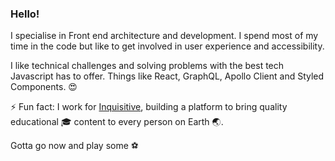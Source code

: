 ### Hello!

I specialise in Front end architecture and development. I spend most of my time in the code but like to get involved in user experience and accessibility.

I like technical challenges and solving problems with the best tech Javascript has to offer. Things like React, GraphQL, Apollo Client and Styled Components. 😍

⚡ Fun fact:
I work for [Inquisitive](https://www.inquisitive.com/), building a platform to bring quality educational 🎓 content to every person on Earth 🌏.

Gotta go now and play some ⚽️
